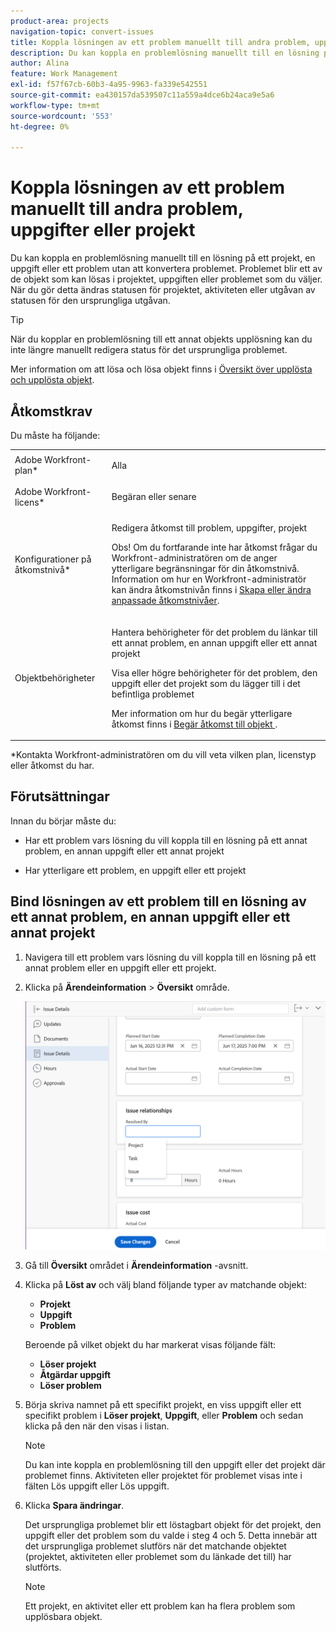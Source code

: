```yaml
---
product-area: projects
navigation-topic: convert-issues
title: Koppla lösningen av ett problem manuellt till andra problem, uppgifter eller projekt
description: Du kan koppla en problemlösning manuellt till en lösning på ett projekt, en uppgift eller ett problem utan att konvertera problemet. Problemet blir ett av de objekt som kan lösas i projektet, uppgiften eller problemet som du väljer. När du gör detta ändras statusen för projektet, aktiviteten eller utgåvan av statusen för den ursprungliga utgåvan.
author: Alina
feature: Work Management
exl-id: f57f67cb-60b3-4a95-9963-fa339e542551
source-git-commit: ea430157da539507c11a559a4dce6b24aca9e5a6
workflow-type: tm+mt
source-wordcount: '553'
ht-degree: 0%

---
```


# Koppla lösningen av ett problem manuellt till andra problem, uppgifter eller projekt

Du kan koppla en problemlösning manuellt till en lösning på ett projekt, en uppgift eller ett problem utan att konvertera problemet. Problemet blir ett av de objekt som kan lösas i projektet, uppgiften eller problemet som du väljer. När du gör detta ändras statusen för projektet, aktiviteten eller utgåvan av statusen för den ursprungliga utgåvan.

>[!TIP]
>
>När du kopplar en problemlösning till ett annat objekts upplösning kan du inte längre manuellt redigera status för det ursprungliga problemet.

Mer information om att lösa och lösa objekt finns i [Översikt över upplösta och upplösta objekt](../../../manage-work/issues/convert-issues/resolving-and-resolvable-objects.md).

## Åtkomstkrav

Du måste ha följande:

<table style="table-layout:auto"> 
 <col> 
 <col> 
 <tbody> 
  <tr> 
   <td role="rowheader">Adobe Workfront-plan*</td> 
   <td> <p>Alla </p> </td> 
  </tr> 
  <tr> 
   <td role="rowheader">Adobe Workfront-licens*</td> 
   <td> <p>Begäran eller senare</p> </td> 
  </tr> 
  <tr> 
   <td role="rowheader">Konfigurationer på åtkomstnivå*</td> 
   <td> <p>Redigera åtkomst till problem, uppgifter, projekt</p> <p>Obs! Om du fortfarande inte har åtkomst frågar du Workfront-administratören om de anger ytterligare begränsningar för din åtkomstnivå. Information om hur en Workfront-administratör kan ändra åtkomstnivån finns i <a href="../../../administration-and-setup/add-users/configure-and-grant-access/create-modify-access-levels.md" class="MCXref xref">Skapa eller ändra anpassade åtkomstnivåer</a>.</p> </td> 
  </tr> 
  <tr> 
   <td role="rowheader">Objektbehörigheter</td> 
   <td> <p>Hantera behörigheter för det problem du länkar till ett annat problem, en annan uppgift eller ett annat projekt</p> <p>Visa eller högre behörigheter för det problem, den uppgift eller det projekt som du lägger till i det befintliga problemet</p> <p>Mer information om hur du begär ytterligare åtkomst finns i <a href="../../../workfront-basics/grant-and-request-access-to-objects/request-access.md" class="MCXref xref">Begär åtkomst till objekt </a>.</p> </td> 
  </tr> 
 </tbody> 
</table>

&#42;Kontakta Workfront-administratören om du vill veta vilken plan, licenstyp eller åtkomst du har.

## Förutsättningar

Innan du börjar måste du:

* Har ett problem vars lösning du vill koppla till en lösning på ett annat problem, en annan uppgift eller ett annat projekt

* Har ytterligare ett problem, en uppgift eller ett projekt

## Bind lösningen av ett problem till en lösning av ett annat problem, en annan uppgift eller ett annat projekt

1. Navigera till ett problem vars lösning du vill koppla till en lösning på ett annat problem eller en uppgift eller ett projekt.
1. Klicka på **Ärendeinformation** > **Översikt** område.

   ![](assets/qs-issue-details-icon-expanded-with-overview-section-350x462.png)

1. Gå till **Översikt** området i **Ärendeinformation** -avsnitt.
1. Klicka på **Löst av** och välj bland följande typer av matchande objekt:

   * **Projekt**
   * **Uppgift**
   * **Problem**

   Beroende på vilket objekt du har markerat visas följande fält:

   * **Löser projekt**
   * **Åtgärdar uppgift**
   * **Löser problem**


1. Börja skriva namnet på ett specifikt projekt, en viss uppgift eller ett specifikt problem i **Löser projekt**, **Uppgift**, eller **Problem** och sedan klicka på den när den visas i listan.

   >[!NOTE]
   >
   >Du kan inte koppla en problemlösning till den uppgift eller det projekt där problemet finns. Aktiviteten eller projektet för problemet visas inte i fälten Lös uppgift eller Lös uppgift.


1. Klicka **Spara ändringar**.

   Det ursprungliga problemet blir ett löstagbart objekt för det projekt, den uppgift eller det problem som du valde i steg 4 och 5. Detta innebär att det ursprungliga problemet slutförs när det matchande objektet (projektet, aktiviteten eller problemet som du länkade det till) har slutförts.

   >[!NOTE]
   >
   >Ett projekt, en aktivitet eller ett problem kan ha flera problem som upplösbara objekt.
